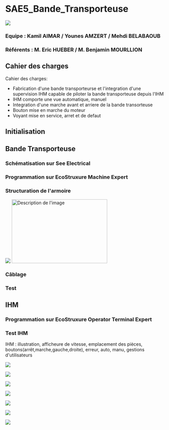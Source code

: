 # SAE5_Bande_Transporteuse

![](https://github.com/Kadzmil/SAE5_Bande_Transporteuse/blob/Main/Images/iut%20logo.png)

### Equipe : Kamil AIMAR / Younes AMZERT / Mehdi BELABAOUB 
### Référents : M. Eric HUEBER / M. Benjamin MOURLLION
## Cahier des charges

Cahier des charges:

- Fabrication d'une bande transporteurse et l'integration d'une supervision IHM capable de piloter la bande transporteuse depuis l'IHM
- IHM comporte une vue automatique, manuel
- Integration d'une marche avant et arriere de la bande transorteuse
- Bouton mise en marche du moteur
- Voyant mise en service, arret et de defaut

## Initialisation
## Bande Transporteuse
### Schématisation sur See Electrical
### Programmation sur EcoStruxure Machine Expert
### Structuration de l'armoire
![](https://github.com/Kadzmil/SAE5_Bande_Transporteuse/blob/Main/Images/id%C3%A9e%20final.jpg)
<img src="https://github.com/Kadzmil/SAE5_Bande_Transporteuse/blob/Main/Images/structure.jpg" alt="Description de l'image" width="300" height="200"/>
### Câblage
### Test
## IHM
### Programmation sur EcoStruxure Operator Terminal Expert
### Test IHM



IHM : illustration, afficheure de vitesse, emplacement des pièces, boutons(arrêt,marche,gauche,droite), erreur, auto, manu, gestions d'utilisateurs  

![](https://github.com/Kadzmil/SAE5_Bande_Transporteuse/blob/Main/Images/structure.jpg)

![](https://github.com/Kadzmil/SAE5_Bande_Transporteuse/blob/Main/Images/d%C3%A9coupe%20rail.jpg)

![](https://github.com/Kadzmil/SAE5_Bande_Transporteuse/blob/Main/Images/IMG_20240416_143353.jpg)

![](https://github.com/Kadzmil/SAE5_Bande_Transporteuse/blob/Main/Images/premi%C3%A8re_id%C3%A9e.jpg)

![](https://github.com/Kadzmil/SAE5_Bande_Transporteuse/blob/Main/Images/deuxi%C3%A8me%20id%C3%A9e.jpg)

![](https://github.com/Kadzmil/SAE5_Bande_Transporteuse/blob/Main/Images/d%C3%A9coupe%20IHM.jpg)

![](https://github.com/Kadzmil/SAE5_Bande_Transporteuse/blob/Main/Images/contact%20de%20module.jpg)
